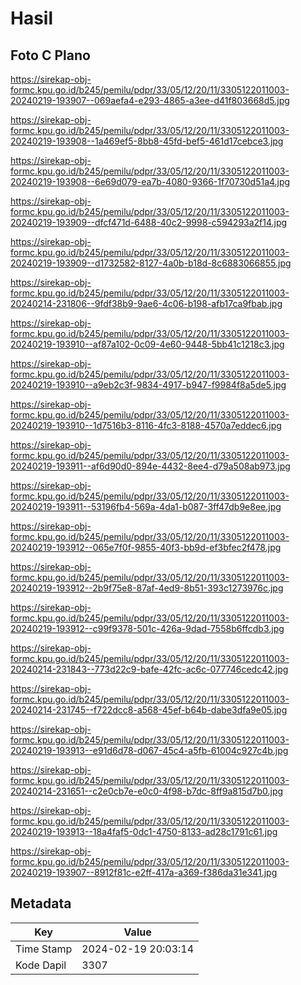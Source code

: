 # Hasil

## Foto C Plano

https://sirekap-obj-formc.kpu.go.id/b245/pemilu/pdpr/33/05/12/20/11/3305122011003-20240219-193907--069aefa4-e293-4865-a3ee-d41f803668d5.jpg

https://sirekap-obj-formc.kpu.go.id/b245/pemilu/pdpr/33/05/12/20/11/3305122011003-20240219-193908--1a469ef5-8bb8-45fd-bef5-461d17cebce3.jpg

https://sirekap-obj-formc.kpu.go.id/b245/pemilu/pdpr/33/05/12/20/11/3305122011003-20240219-193908--6e69d079-ea7b-4080-9366-1f70730d51a4.jpg

https://sirekap-obj-formc.kpu.go.id/b245/pemilu/pdpr/33/05/12/20/11/3305122011003-20240219-193909--dfcf471d-6488-40c2-9998-c594293a2f14.jpg

https://sirekap-obj-formc.kpu.go.id/b245/pemilu/pdpr/33/05/12/20/11/3305122011003-20240219-193909--d1732582-8127-4a0b-b18d-8c6883066855.jpg

https://sirekap-obj-formc.kpu.go.id/b245/pemilu/pdpr/33/05/12/20/11/3305122011003-20240214-231806--9fdf38b9-9ae6-4c06-b198-afb17ca9fbab.jpg

https://sirekap-obj-formc.kpu.go.id/b245/pemilu/pdpr/33/05/12/20/11/3305122011003-20240219-193910--af87a102-0c09-4e60-9448-5bb41c1218c3.jpg

https://sirekap-obj-formc.kpu.go.id/b245/pemilu/pdpr/33/05/12/20/11/3305122011003-20240219-193910--a9eb2c3f-9834-4917-b947-f9984f8a5de5.jpg

https://sirekap-obj-formc.kpu.go.id/b245/pemilu/pdpr/33/05/12/20/11/3305122011003-20240219-193910--1d7516b3-8116-4fc3-8188-4570a7eddec6.jpg

https://sirekap-obj-formc.kpu.go.id/b245/pemilu/pdpr/33/05/12/20/11/3305122011003-20240219-193911--af6d90d0-894e-4432-8ee4-d79a508ab973.jpg

https://sirekap-obj-formc.kpu.go.id/b245/pemilu/pdpr/33/05/12/20/11/3305122011003-20240219-193911--53196fb4-569a-4da1-b087-3ff47db9e8ee.jpg

https://sirekap-obj-formc.kpu.go.id/b245/pemilu/pdpr/33/05/12/20/11/3305122011003-20240219-193912--065e7f0f-9855-40f3-bb9d-ef3bfec2f478.jpg

https://sirekap-obj-formc.kpu.go.id/b245/pemilu/pdpr/33/05/12/20/11/3305122011003-20240219-193912--2b9f75e8-87af-4ed9-8b51-393c1273976c.jpg

https://sirekap-obj-formc.kpu.go.id/b245/pemilu/pdpr/33/05/12/20/11/3305122011003-20240219-193912--c99f9378-501c-426a-9dad-7558b6ffcdb3.jpg

https://sirekap-obj-formc.kpu.go.id/b245/pemilu/pdpr/33/05/12/20/11/3305122011003-20240214-231843--773d22c9-bafe-42fc-ac6c-077746cedc42.jpg

https://sirekap-obj-formc.kpu.go.id/b245/pemilu/pdpr/33/05/12/20/11/3305122011003-20240214-231745--f722dcc8-a568-45ef-b64b-dabe3dfa9e05.jpg

https://sirekap-obj-formc.kpu.go.id/b245/pemilu/pdpr/33/05/12/20/11/3305122011003-20240219-193913--e91d6d78-d067-45c4-a5fb-61004c927c4b.jpg

https://sirekap-obj-formc.kpu.go.id/b245/pemilu/pdpr/33/05/12/20/11/3305122011003-20240214-231651--c2e0cb7e-e0c0-4f98-b7dc-8ff9a815d7b0.jpg

https://sirekap-obj-formc.kpu.go.id/b245/pemilu/pdpr/33/05/12/20/11/3305122011003-20240219-193913--18a4faf5-0dc1-4750-8133-ad28c1791c61.jpg

https://sirekap-obj-formc.kpu.go.id/b245/pemilu/pdpr/33/05/12/20/11/3305122011003-20240219-193907--8912f81c-e2ff-417a-a369-f386da31e341.jpg


## Metadata

| Key        | Value               |
| ---------- | ------------------- |
| Time Stamp | 2024-02-19 20:03:14 |
| Kode Dapil | 3307                |



